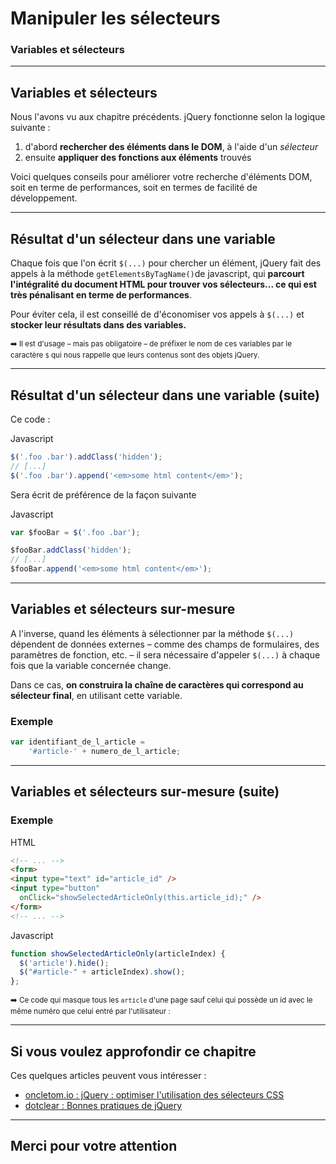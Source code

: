 <!-- footer: Copyright 2017 © Glenn ROLLAND – Reproduction interdite -->
<!-- page_number : true -->

<link rel="stylesheet" href="../../assets/style.css" />

# Manipuler les sélecteurs

### Variables et sélecteurs

<!-- 02/03 Document -->

----

## Variables et sélecteurs

Nous l'avons vu aux chapitre précédents. jQuery fonctionne selon la logique suivante : 

1. d'abord __rechercher des éléments dans le DOM__, à l'aide d'un *sélecteur*
2. ensuite __appliquer des fonctions aux éléments__ trouvés

Voici quelques conseils pour améliorer votre recherche d'éléments DOM, soit en terme de performances, soit en termes de facilité de développement.

----

## Résultat d'un sélecteur dans une variable

Chaque fois que l'on écrit `$(...)` pour chercher un élément, jQuery fait des appels à la méthode `getElementsByTagName()`de javascript, qui __parcourt l'intégralité du document HTML pour trouver vos sélecteurs... ce qui est très pénalisant en terme de performances__.

Pour éviter cela, il est conseillé de d'économiser vos appels à `$(...)` et __stocker leur résultats dans des variables.__ 

<small> 

:arrow_right: Il est d'usage – mais pas obligatoire – de préfixer le nom de ces variables par le caractère `$` qui nous rappelle que leurs contenus sont des objets jQuery.

</small>

----

## Résultat d'un sélecteur dans une variable (suite)

Ce code :

<gx-label>Javascript</gx-label>

```javascript
$('.foo .bar').addClass('hidden');
// [...]  
$('.foo .bar').append('<em>some html content</em>');
```

Sera écrit de préférence de la façon suivante 

<gx-label>Javascript</gx-label>

```javascript
var $fooBar = $('.foo .bar');

$fooBar.addClass('hidden');
// [...]  
$fooBar.append('<em>some html content</em>');
```

----

## Variables et sélecteurs sur-mesure 

A l'inverse, quand les éléments à sélectionner par la méthode `$(...)` dépendent de données externes – comme des champs de formulaires, des paramètres de fonction, etc. –  il sera nécessaire d'appeler `$(...)` à chaque fois que la variable concernée change. 

Dans ce cas, __on construira la chaîne de caractères qui correspond au sélecteur final__, en utilisant cette variable.

### Exemple

```javascript
var identifiant_de_l_article = 
    '#article-' + numero_de_l_article;
```

----

## Variables et sélecteurs sur-mesure (suite)

### Exemple

<gx-label>HTML</gx-label>

```html
<!-- ... -->
<form>
<input type="text" id="article_id" />
<input type="button" 
  onClick="showSelectedArticleOnly(this.article_id);" />
</form>
<!-- ... -->
```

<gx-label>Javascript</gx-label>

```javascript
function showSelectedArticleOnly(articleIndex) {
  $('article').hide();
  $("#article-" + articleIndex).show();
};
```

<small>

:arrow_right: Ce code qui masque tous les `article` d'une page sauf celui qui possède un id avec le même numéro que celui entré par l'utilisateur :

</small>

----

## Si vous voulez approfondir ce chapitre

Ces quelques articles peuvent vous intéresser :

* [oncletom.io : jQuery : optimiser l'utilisation des sélecteurs CSS](https://oncletom.io/2007/jquery-optimisation-selecteurs-css/)
* [dotclear : Bonnes pratiques de jQuery](https://fr.dotclear.org/documentation/brainstorming/bonnes-pratiques-jquery)

----

<!--
https://forum.jquery.com/topic/syntax-for-variable-as-selector
https://stackoverflow.com/questions/5891840/how-to-use-javascript-variables-in-jquery-selectors

https://www.grafikart.fr/forum/topics/17113
https://oncletom.io/2007/jquery-optimisation-selecteurs-css/
https://fr.dotclear.org/documentation/brainstorming/bonnes-pratiques-jquery
-->

## Merci pour votre attention

